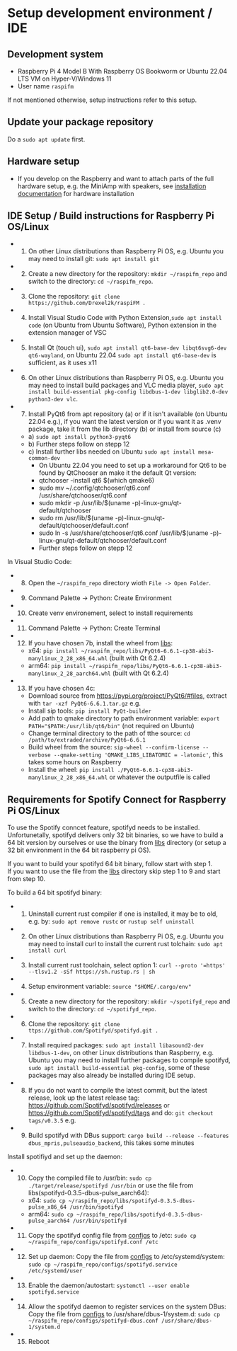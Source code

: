 # Setup development environment / IDE

## Development system
- Raspberry Pi 4 Model B  With Raspberry OS Bookworm or Ubuntu 22.04 LTS VM on Hyper-V/Windows 11
- User name `raspifm`

If not mentioned otherwise, setup instructions refer to this setup.

## Update your package repository
Do a `sudo apt update` first.

## Hardware setup
- If you develop on the Raspberry and want to attach parts of the full hardware setup, e.g. the MiniAmp with speakers, see [installation documentation](Install.md) for hardware installation

## IDE Setup / Build instructions for Raspberry Pi OS/Linux
- 1. On other Linux distributions than Raspberry Pi OS, e.g. Ubuntu you may need to install git: `sudo apt install git`
- 2. Create a new directory for the repository: `mkdir ~/raspifm_repo` and switch to the directory: `cd ~/raspifm_repo`.
- 3. Clone the repository: `git clone https://github.com/Drexel2k/raspiFM .`
- 4. Install Visual Studio Code with Python Extension,`sudo apt install code` (on Ubuntu from Ubuntu Software), Python extension in the extension manager of VSC
- 5. Install Qt (touch ui), `sudo apt install qt6-base-dev libqt6svg6-dev qt6-wayland`, on Ubuntu 22.04 `sudo apt install qt6-base-dev` is sufficient, as it uses x11
- 6. On other Linux distributions than Raspberry Pi OS, e.g. Ubuntu you may need to install build packages and VLC media player, `sudo apt install build-essential pkg-config libdbus-1-dev libglib2.0-dev python3-dev vlc`.
- 7. Install PyQt6 from apt repository (a) or if it isn't available (on Ubuntu 22.04 e.g.), if you want the latest version or if you want it as .venv package, take it from the lib directory (b) or install from source (c)
  - a) `sudo apt install python3-pyqt6`
  - b) Further steps follow on stepp 12
  - c) Install further libs needed on Ubuntu `sudo apt install mesa-common-dev`
    - On Ubuntu 22.04 you need to set up a workaround for Qt6 to be found by QtChooser an make it the default Qt version:
    - qtchooser -install qt6 $(which qmake6)
    - sudo mv ~/.config/qtchooser/qt6.conf /usr/share/qtchooser/qt6.conf
    - sudo mkdir -p /usr/lib/$(uname -p)-linux-gnu/qt-default/qtchooser
    - sudo rm /usr/lib/$(uname -p)-linux-gnu/qt-default/qtchooser/default.conf
    - sudo ln -s /usr/share/qtchooser/qt6.conf /usr/lib/$(uname -p)-linux-gnu/qt-default/qtchooser/default.conf
    - Further steps follow on stepp 12

In Visual Studio Code:
- 8. Open the `~/raspifm_repo` directory wioth `File -> Open Folder`.
- 9. Command Palette -> Python: Create Environment
- 10. Create venv environement, select to install requirements
- 11. Command Palette -> Python: Create Terminal
- 12. If you have chosen 7b, install the wheel from [libs](/libs):
  - x64: `pip install ~/raspifm_repo/libs/PyQt6-6.6.1-cp38-abi3-manylinux_2_28_x86_64.whl` (built with Qt 6.2.4)
  - arm64: `pip install ~/raspifm_repo/libs/PyQt6-6.6.1-cp38-abi3-manylinux_2_28_aarch64.whl` (built with Qt 6.2.4)
- 13. If you have chosen 4c:
  - Download source from https://pypi.org/project/PyQt6/#files, extract with `tar -xzf PyQt6-6.6.1.tar.gz` e.g.
  - Install sip tools: `pip install PyQt-builder`
  - Add path to qmake directory to path environment variable: `export PATH="$PATH:/usr/lib/qt6/bin"` (not required on Ubuntu)
  - Change terminal directory to the path of tthe source: `cd /path/to/extraded/archive/PyQt6-6.6.1`
  - Build wheel from the source: `sip-wheel --confirm-license --verbose --qmake-setting 'QMAKE_LIBS_LIBATOMIC = -latomic'`, this takes some hours on Raspberry
  - Install the wheel: `pip install ./PyQt6-6.6.1-cp38-abi3-manylinux_2_28_x86_64.whl` or whatever the outputfile is called

## Requirements for Spotify Connect for Raspberry Pi OS/Linux
To use the Spotify conncet feature, spotifyd needs to be installed. Unfortunetally, spotifyd delivers only 32 bit binaries,
so we have to build a 64 bit version by ourselves or use the binary from [libs](/libs) directory (or setup a 32 bit environment in the 64 bit raspberry pi OS). 

If you want to build your spotifyd 64 bit binary, follow start with step 1.  
If you want to use the file from the [libs](/libs) directory skip step 1 to 9 and start from step 10.

To build a 64 bit spotifyd binary:
- 1. Uninstall current rust compiler if one is installed, it may be to old, e.g. by: `sudo apt remove rustc` or `rustup self uninstall`
- 2. On other Linux distributions than Raspberry Pi OS, e.g. Ubuntu you may need to install curl to install the current rust tolchain: `sudo apt install curl`
- 3. Install current rust toolchain, select option 1: `curl --proto '=https' --tlsv1.2 -sSf https://sh.rustup.rs | sh`
- 4. Setup environment variable: `source "$HOME/.cargo/env"`
- 5. Create a new directory for the repository: `mkdir ~/spotifyd_repo` and switch to the directory: `cd ~/spotifyd_repo`.
- 6. Clone the repository: `git clone ttps://github.com/Spotifyd/spotifyd.git .`
- 7. Install required packages: `sudo apt install libasound2-dev libdbus-1-dev`, on other Linux distributions than Raspberry, e.g. Ubuntu you may need to install further packages to compile spotifyd, `sudo apt install build-essential pkg-config`, some of these packages may also already be installed during IDE setup.
- 8. If you do not want to compile the latest commit, but the latest release, look up the latest release tag: https://github.com/Spotifyd/spotifyd/releases or https://github.com/Spotifyd/spotifyd/tags and do: `git checkout tags/v0.3.5` e.g.
- 9. Build spotifyd with DBus support: `cargo build --release --features dbus_mpris,pulseaudio_backend`, this takes some minutes

Install spotifiyd and set up the daemon:
- 10. Copy the compiled file to /usr/bin: `sudo cp ./target/release/spotifyd /usr/bin` or use the file from libs(spotifyd-0.3.5-dbus-pulse_aarch64): 
  - x64: `sudo cp ~/raspifm_repo/libs/spotifyd-0.3.5-dbus-pulse_x86_64 /usr/bin/spotifyd`
  - arm64: `sudo cp ~/raspifm_repo/libs/spotifyd-0.3.5-dbus-pulse_aarch64 /usr/bin/spotifyd`
- 11. Copy the spotifyd config file from [configs](/configs/spotifyd.conf) to /etc: `sudo cp ~/raspifm_repo/configs/spotifyd.conf /etc`
- 12. Set up daemon: Copy the file from [configs](/configs/spotifyd.service) to /etc/systemd/system: `sudo cp ~/raspifm_repo/configs/spotifyd.service /etc/systemd/user`
- 13. Enable the daemon/autostart: `systemctl --user enable spotifyd.service`
- 14. Allow the spotifyd daemon to register services on the system DBus: Copy the file from [configs](/configs/spotifyd-dbus.conf) to /usr/share/dbus-1/system.d: `sudo cp ~/raspifm_repo/configs/spotifyd-dbus.conf /usr/share/dbus-1/system.d`
- 15. Reboot